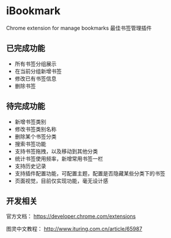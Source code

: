 # iBookmark
Chrome extension for manage bookmarks 最佳书签管理插件

## 已完成功能
- 所有书签分组展示
- 在当前分组新增书签
- 修改已有书签信息
- 删除书签

## 待完成功能
- 新增书签类别
- 修改书签类别名称
- 删除某个书签分类
- 搜索书签功能
- 支持书签拖拽，以及移动到其他分类
- 统计书签使用频率，新增常用书签一栏
- 支持历史记录
- 支持插件配置功能，可配置主题，配置是否隐藏某些分类下的书签
- 页面视觉，目前仅实现功能，毫无设计感


## 开发相关
官方文档： https://developer.chrome.com/extensions

图灵中文教程： http://www.ituring.com.cn/article/65987
